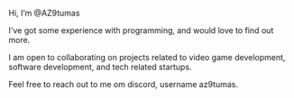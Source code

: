 Hi, I’m @AZ9tumas

I've got some experience with programming, and would love to find out more.

I am open to collaborating on projects related to video game development, software development, and tech related startups.

Feel free to reach out to me om discord, username az9tumas.

